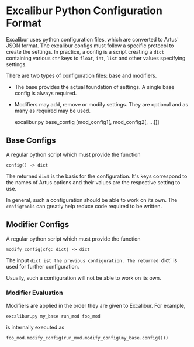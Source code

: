 # Excalibur Python Configuration Format

Excalibur uses python configuration files, which are converted to Artus' JSON format.
The excalibur configs must follow a specific protocol to create the settings.
In practice, a config is a script creating a `dict` containing various `str` keys to `float`, `int`, `list` and other values specifying settings.

There are two types of configuration files: base and modifiers.
- The base provides the actual foundation of settings. A single base config is always required.
- Modifiers may add, remove or modify settings. They are optional and as many as required may be used.

	excalibur.py base_config [mod_config1[, mod_config2[, ...]]]

## Base Configs

A regular python script which must provide the function

	config() -> dict

The returned `dict` is the basis for the configuration.
It's keys correspond to the names of Artus options and their values are the respective setting to use.

In general, such a configuration should be able to work on its own.
The `configtools` can greatly help reduce code required to be written.

## Modifier Configs

A regular python script which must provide the function

	modify_config(cfg: dict) -> dict

The input `dict ist the previous configuration.
The returned `dict` is used for further configuration.

Usually, such a configuration will not be able to work on its own.

### Modifier Evaluation

Modifiers are applied in the order they are given to Excalibur.
For example,

	excalibur.py my_base run_mod foo_mod

is internally executed as

	foo_mod.modify_config(run_mod.modify_config(my_base.config()))
